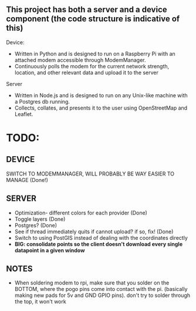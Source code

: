 ## This project has both a server and a device component (the code structure is indicative of this)

Device:
- Written in Python and is designed to run on a Raspberry Pi with an attached modem accessible through ModemManager. 
- Continuously polls the modem for the current network strength, location, and other relevant data and upload it to the server

Server
- Written in Node.js and is designed to run on any Unix-like machine with a Postgres db running. 
- Collects, collates, and presents it to the user using OpenStreetMap and Leaflet.

# TODO:

## DEVICE
SWITCH TO MODEMMANAGER, WILL PROBABLY BE WAY EASIER TO MANAGE (Done!)

## SERVER
- Optimization- different colors for each provider (Done)
- Toggle layers (Done)
- Postgres? (Done)
- See if thread immediately quits if cannot upload? if so, fix! (Done)
- Switch to using PostGIS instead of dealing with the coordinates directly
- **BIG: consolidate points so the client doesn't download every single datapoint in a given window**

## NOTES

- When soldering modem to rpi, make sure that you solder on the BOTTOM, where the pogo pins come into contact with the pi. (basically making new pads for 5v and GND GPIO pins). don't try to solder through the top, it won't work
